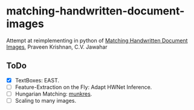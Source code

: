 # matching-handwritten-document-images
Attempt at reimplementing in python of [Matching Handwritten Document Images](https://arxiv.org/abs/1605.05923), Praveen Krishnan, C.V. Jawahar

## ToDo

- [x] TextBoxes: EAST.
- [ ] Feature-Extraction on the Fly: Adapt HWNet Inference.
- [ ] Hungarian Matching: [munkres](https://github.com/bmc/munkres).
- [ ] Scaling to many images.
